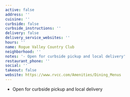 ```yaml
---
active: false
address: ''
cuisine: ''
curbside: false
curbside_instructions: ''
delivery: false
delivery_service_websites: ''
hours: ''
name: Rogue Valley Country Club
neighborhood: ''
notes: '- Open for curbside pickup and local delivery'
restaurant_phone: ''
social: ''
takeout: false
website: https://www.rvcc.com/Amenities/Dining_Menus
---
```


- Open for curbside pickup and local delivery